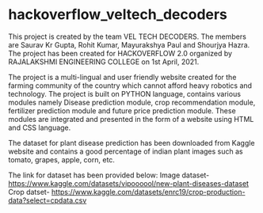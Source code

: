 # hackoverflow_veltech_decoders
This project is created by the team VEL TECH DECODERS. The members are Saurav Kr Gupta, Rohit Kumar, Mayurakshya Paul and Shourjya Hazra. The project has been created for HACKOVERFLOW 2.0 organized by RAJALAKSHMI ENGINEERING COLLEGE on 1st April, 2021.

The project is a multi-lingual and user friendly website created for the farming community of the country which cannot afford heavy robotics and technology. The project is built on PYTHON language, contains various modules namely Disease prediction module, crop recommendation module, fertilizer prediction module and future price prediction module. These modules are integrated and presented in the form of a website using HTML and CSS language.

The dataset for plant disease prediction has been downloaded from Kaggle website and contains a good percentage of indian plant images such as tomato, grapes, apple, corn, etc.

The link for dataset has been provided below:
Image dataset- https://www.kaggle.com/datasets/vipoooool/new-plant-diseases-dataset   
Crop datset- https://www.kaggle.com/datasets/enrc19/crop-production-data?select=cpdata.csv

